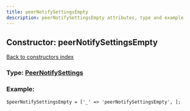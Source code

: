 ```yaml
---
title: peerNotifySettingsEmpty
description: peerNotifySettingsEmpty attributes, type and example
---
```

## Constructor: peerNotifySettingsEmpty  
[Back to constructors index](index.md)






### Type: [PeerNotifySettings](../types/PeerNotifySettings.md)


### Example:

```
$peerNotifySettingsEmpty = ['_' => 'peerNotifySettingsEmpty', ];
```  

